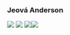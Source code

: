 ### Jeová Anderson

![](http://github-profile-summary-cards.vercel.app/api/cards/profile-details?username=geovatatsuga&theme=gruvbox)
![](http://github-profile-summary-cards.vercel.app/api/cards/repos-per-language?username=geovatatsuga&theme=gruvbox)
![](http://github-profile-summary-cards.vercel.app/api/cards/stats?username=geovatatsuga&theme=gruvbox)![](http://github-profile-summary-cards.vercel.app/api/cards/productive-time?username=geovatatsuga&theme=gruvbox&utcOffset=8)


